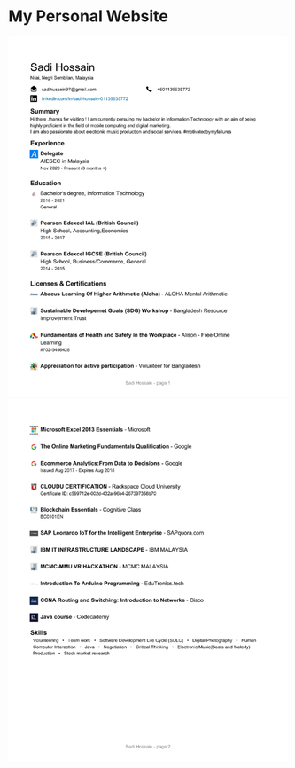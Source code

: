 # My Personal Website 
![](https://github.com/sadihsn97/sadihsn97.github.io/blob/main/Resume-Sadi-Hossain-1.jpg?raw=true)
![](./Resume-Sadi-Hossain-2.jpg?raw=true)
